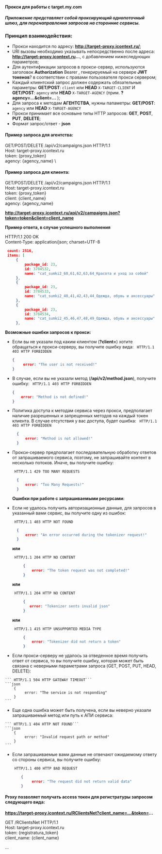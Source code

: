 #### Прокси для работы с target.my.com

##### Приложение представляет собой проксирующий однопоточный шлюз, для перенаправления запросов на сторонние сервисы.

### Принцип взаимодействия:
- Прокси находится по адресу: **http://target-proxy.icontext.ru/**;
- URI вызовы необходимо указывать непосредственно после адреса: **http://target-proxy.icontext.ru...**, с добавлением нижеследующих параметров;
- Для аутентификации запросов в прокси-сервер, используются заголовок **Authorization** Bearer <token>, генерируемый на сервере **JWT токенов**? в соответствии с правами пользователя прокси сервером;
- Каждый клиентский запрос должен содержать обязательные  параметры: **GET/POST**: ``client`` или **HEAD** ``X-TARGET-CLIENT``  И  **GET/POST**: ``agency`` или **HEAD** ``X-TARGET-AGENCY``  (прим. **?agency=...&client=...** );
- Для запроса к методам **АГЕНТСТВА**, нужны папаметры: **GET/POST**: ``agency`` или **HEAD** ``X-TARGET-AGENCY``
- Прокси принимает все основыне типы HTTP запросов: **GET**, **POST**, **PUT**, **DELETE**;
- Формат запрос/ответ - **json**


#### Пример запроса для агентства:

GET/POST/DELETE /api/v2/campaigns.json HTTP/1.1 \
Host: target-proxy.icontext.ru \
token: {proxy_token} \
agency: {agency_name} \

#### Пример запроса для клиента:

GET/POST/DELETE /api/v2/campaigns.json HTTP/1.1 \
Host: target-proxy.icontext.ru \
token: {proxy_token} \
client: {client_name} \
agency: {agency_name}

**http://target-proxy.icontext.ru/api/v2/campaigns.json?token=token&client=client_name**

**Пример ответа, в случае успешного выполнения**

HTTP/1.1 200 OK \
Content-Type: application/json; charset=UTF-8

 ```json
  count: 2516,
  items: [
      {  
          package_id: 23,
          id: 3784532,
          name: "cat_sumki2_60,61,62,63,64_Красота и уход за собой"
      },
      {
          package_id: 23,
          id: 3784533,
          name: "cat_sumki2_40,41,42,43,44_Одежда, обувь и аксессуары"
      },
      {
          package_id: 23,
          id: 3784534,
          name: "cat_sumki2_45,46,47,48,49_Одежда, обувь и аксессуары"
      },
 ```
 
 **Возможные ошибки запросов к прокси:**
  
  - Если вы не указали под каким клиентом (**?client=**) хотите обращаться к прокси-серверу, вы получите ошибку вида: 
    ``` HTTP/1.1 403 HTTP FORBIDDEN```
    ```json 
    {
         error: "The user is not received!"
    }
    ```
  
  - В случае, если вы не указали метод (**/api/v2/method.json**), получите ошибку:
    ``` HTTP/1.1 403 HTTP FORBIDDEN```
    ```json 
    {
        error: "Method is not defined!"
    }
    ```
  - Политика доступа к методам сервиса через прокси, предполагает наличие разрешенных 
    и запрещенных методов на каждый токен клиента. В случае отсутствия у вас доступа, будет ошибка:
    ``` HTTP/1.1 403 HTTP FORBIDDEN```
    ```json 
      {
          error: "Method is not allowed!"
      }
    ```  
  - Прокси-сервер предполагает последовательную обработку ответов от запрашиваемого сервиса, 
    поэтому, не запрашивайте контент в несколько потоков. Иначе, вы получите ошибку:
    
    ``` HTTP/1.1 429 TOO MANY REQUESTS```
    ```json 
      {
          error: "Too Many Requests!"
      }
    ```

    **Ошибки при работе с запрашиваемыми ресурсами:**
    
  - Если не удалось получить авторизационные данные, для запросов в указанный вами сервис, вы получите одну из ошибок:
  
    ``` HTTP/1.1 403 HTTP NOT FOUND``` 
    ```json 
      {
          error: "An error occurred during the tokenizer request!"
      }
    ```
    
     **или**
   
    ``` HTTP/1.1 204 HTTP NO CONTENT``` 
    ```json 
         {
             error: "The token request was not completed!"
         }
    ```

     **или**
    
    ``` HTTP/1.1 204 HTTP NO CONTENT``` 
    ```json 
         {
            error: "Tokenizer sents invalid json"
         }
    ```
    **или**
        
    ``` HTTP/1.1 415 HTTP UNSUPPORTED MEDIA TYPE``` 
    ```json 
         {
             error: "Tokenizer did not return a token"
         }
    ```
    
   - Если прокси-серверу не удалось за отведенное время получить ответ от сервиса, то вы получите ошибку, 
     которая может быть связана с неверными параметрами запроса (GET, POST, PUT, HEAD, DELETE):
   
    ``` HTTP/1.1 504 HTTP GATEWAY TIMEOUT``` 
    ```json 
        {
             error: "The service is not responding"
        }    
    ```
   - Еще одна ошибка может быть получена, если вы неверно указали запрашиваемый метод или путь к АПИ сервиса: 
    
    ``` HTTP/1.1 404 HTTP NOT FOUND``` 
    ```json 
        {
             error: "Invalid request path or method"
        }    
    ```
 
   - Если запрашиваемые вами данные не отвечают ожидаемому ответу со стороны сервиса, вы получите ошибку: 
     
     ``` HTTP/1.1 400 HTTP BAD REQUEST``` 
     ```json 
         {
              error: "The request did not return valid data"
         }    
     ```
 
#### Proxy позволяет получать access токен для регистратуры запросом следующего вида:
 
 **https://target-proxy.icontext.ru/RClientsNet?client_name=...&token=...**
 
 GET /RClientsNet HTTP/1.1 \
 Host: target-proxy.icontext.ru \
 token: {registratura_token} \
 client_name: {client_name}
 
 ...
 
